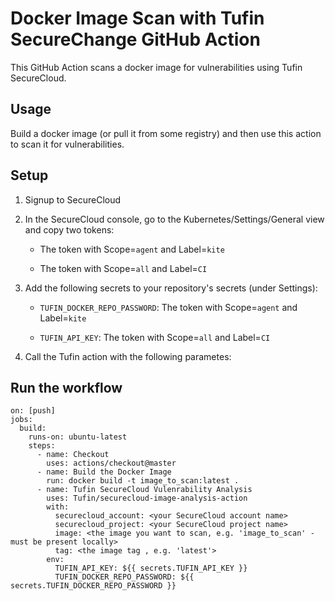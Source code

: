 # Docker Image Scan with Tufin SecureChange GitHub Action

This GitHub Action scans a docker image for vulnerabilities using Tufin SecureCloud.

## Usage

Build a docker image (or pull it from some registry) and then use this action to scan it for vulnerabilities.

## Setup

1.  Signup to SecureCloud 

2.  In the SecureCloud console, go to the Kubernetes/Settings/General view and copy two tokens:

    - The token with Scope=`agent` and Label=`kite`

    - The token with Scope=`all` and Label=`CI`

3.  Add the following secrets to your repository's secrets (under Settings):

    - `TUFIN_DOCKER_REPO_PASSWORD`: The token with Scope=`agent` and Label=`kite`

    - `TUFIN_API_KEY`: The token with Scope=`all` and Label=`CI`

4.  Call the Tufin action with the following parametes:

## Run the workflow

```
on: [push]
jobs:
  build:
    runs-on: ubuntu-latest
    steps:
      - name: Checkout
        uses: actions/checkout@master
      - name: Build the Docker Image
        run: docker build -t image_to_scan:latest . 
      - name: Tufin SecureCloud Vulenrability Analysis
        uses: Tufin/securecloud-image-analysis-action
        with:
          securecloud_account: <your SecureCloud account name>
          securecloud_project: <your SecureCloud project name>
          image: <the image you want to scan, e.g. 'image_to_scan' - must be present locally>
          tag: <the image tag , e.g. 'latest'>
        env:
          TUFIN_API_KEY: ${{ secrets.TUFIN_API_KEY }}
          TUFIN_DOCKER_REPO_PASSWORD: ${{ secrets.TUFIN_DOCKER_REPO_PASSWORD }}
```
